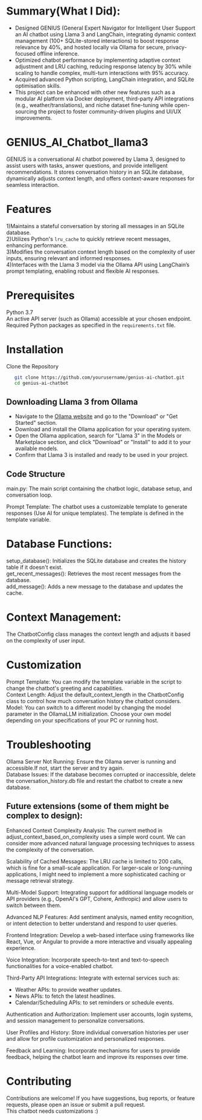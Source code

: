 # Summary(What I Did):
- Designed GENIUS (General Expert Navigator for Intelligent User Support an AI chatbot using Llama 3 and LangChain, integrating dynamic context management (100+ SQLite-stored interactions) to boost response relevance by 40%, and hosted locally via Ollama for secure, privacy-focused offline inference.
- Optimized chatbot performance by implementing adaptive context adjustment and LRU caching, reducing response latency by 30% while scaling to handle complex, multi-turn interactions with 95% accuracy.
- Acquired advanced Python scripting, LangChain integration, and SQLite optimisation skills.
- This project can be enhanced with other new features such as a modular AI platform via Docker deployment, third-party API integrations (e.g., weather/translations), and niche dataset fine-tuning while open-sourcing the project to foster community-driven plugins and UI/UX improvements.

# GENIUS_AI_Chatbot_llama3
GENIUS is a conversational AI chatbot powered by Llama 3, designed to assist users with tasks, answer questions, and provide intelligent recommendations. It stores conversation history in an SQLite database, dynamically adjusts context length, and offers context-aware responses for seamless interaction.

# Features

1)Maintains a stateful conversation by storing all messages in an SQLite database.  
2)Utilizes Python's `lru_cache` to quickly retrieve recent messages, enhancing performance.  
3)Modifies the conversation context length based on the complexity of user inputs, ensuring relevant and informed responses.  
4)Interfaces with the Llama 3 model via the Ollama API using LangChain’s prompt templating, enabling robust and flexible AI responses.


# Prerequisites
Python 3.7  
An active API server (such as Ollama) accessible at your chosen endpoint.  
Required Python packages as specified in the `requirements.txt` file.

# Installation  
Clone the Repository
```bash
   git clone https://github.com/yourusername/genius-ai-chatbot.git
   cd genius-ai-chatbot
```
## Downloading Llama 3 from Ollama
- Navigate to the [Ollama website](https://ollama.ai) and go to the "Download" or "Get Started" section.
- Download and install the Ollama application for your operating system.
- Open the Ollama application, search for "Llama 3" in the Models or Marketplace section, and click "Download" or "Install" to add it to your available models.
- Confirm that Llama 3 is installed and ready to be used in your project.

## Code Structure
main.py: The main script containing the chatbot logic, database setup, and conversation loop.

Prompt Template: The chatbot uses a customizable template to generate responses (Use AI for unique templates). The template is defined in the template variable.

# Database Functions:

setup_database(): Initializes the SQLite database and creates the history table if it doesn't exist.  
get_recent_messages(): Retrieves the most recent messages from the database.  
add_message(): Adds a new message to the database and updates the cache.

# Context Management:  
The ChatbotConfig class manages the context length and adjusts it based on the complexity of user input.

# Customization
Prompt Template: You can modify the template variable in the script to change the chatbot's greeting and capabilities.  
Context Length: Adjust the default_context_length in the ChatbotConfig class to control how much conversation history the chatbot considers.  
Model: You can switch to a different model by changing the model parameter in the OllamaLLM initialization. Choose your own model depending on your specifications of your PC or running host.

# Troubleshooting  
Ollama Server Not Running: Ensure the Ollama server is running and accessible.If not, start the server and try again.  
Database Issues: If the database becomes corrupted or inaccessible, delete the conversation_history.db file and restart the chatbot to create a new database.

## Future extensions (some of them might be complex to design):  
Enhanced Context Complexity Analysis: The current method in adjust_context_based_on_complexity uses a simple word count. We can consider more advanced natural language processing techniques to assess the complexity of the conversation.

Scalability of Cached Messages: The LRU cache is limited to 200 calls, which is fine for a small-scale application. For larger-scale or long-running applications, I might need to implement a more sophisticated caching or message retrieval strategy.

Multi-Model Support: Integrating support for additional language models or API providers (e.g., OpenAI's GPT, Cohere, Anthropic) and allow users to switch between them.

Advanced NLP Features: Add sentiment analysis, named entity recognition, or intent detection to better understand and respond to user queries.

Frontend Integration: Develop a web-based interface using frameworks like React, Vue, or Angular to provide a more interactive and visually appealing experience.

Voice Integration: Incorporate speech-to-text and text-to-speech functionalities for a voice-enabled chatbot.

Third-Party API Integrations: Integrate with external services such as:
- Weather APIs: to provide weather updates.
- News APIs: to fetch the latest headlines.
- Calendar/Scheduling APIs: to set reminders or schedule events.

Authentication and Authorization: Implement user accounts, login systems, and session management to personalize conversations.

User Profiles and History: Store individual conversation histories per user and allow for profile customization and personalized responses.

Feedback and Learning: Incorporate mechanisms for users to provide feedback, helping the chatbot learn and improve its responses over time.

# Contributing  
Contributions are welcome! If you have suggestions, bug reports, or feature requests, please open an issue or submit a pull request.  
This chatbot needs customizations :)

